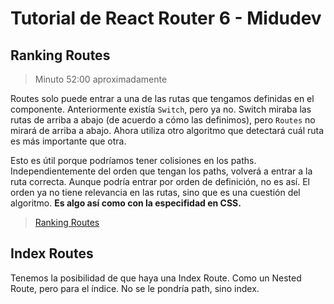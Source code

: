 # Tutorial de React Router 6 - Midudev

## Ranking Routes

> Minuto 52:00 aproximadamente

Routes solo puede entrar a una de las rutas que tengamos definidas en el
componente. Anteriormente existía `Switch`, pero ya no. Switch miraba las rutas
de arriba a abajo (de acuerdo a cómo las definimos), pero `Routes` no mirará de
arriba a abajo. Ahora utiliza otro algoritmo que detectará cuál ruta es más
importante que otra.

Esto es útil porque podríamos tener colisiones en los paths. Independientemente
del orden que tengan los paths, volverá a entrar a la ruta correcta. Aunque
podría entrar por orden de definición, no es así. El orden ya no tiene
relevancia en las rutas, sino que es una cuestión del algoritmo. **Es algo así
como con la especifidad en CSS.**

> [Ranking Routes](https://reactrouter.com/en/v6.3.0/getting-started/concepts)

## Index Routes

Tenemos la posibilidad de que haya una Index Route. Como un Nested Route, pero
para el índice. No se le pondría path, sino index.
